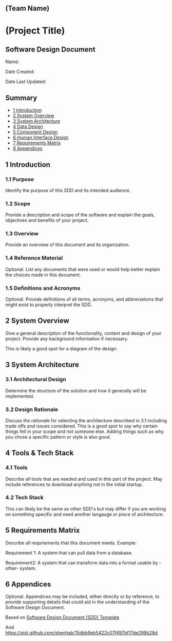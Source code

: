 ## (Team Name)
# (Project Title)
## Software Design Document

Name:

Date Created:

Date Last Updated:

## Summary

- [1 Introduction](#1-introduction)
- [2 System Overview](#2-system-overview)
- [3 System Architecture](#3-system-architecture)
- [4 Data Design](#4-data-design)
- [5 Component Design](#5-component-design)
- [6 Human Interface Design](#6-human-interface-design)
- [7 Requirements Matrix](#7-requirements-matrix)
- [8 Appendices](#8-appendices)

## 1 Introduction

### 1.1 Purpose

Identify the purpose of this SDD and its intended audience. 

### 1.2 Scope

Provide a description and scope of the software and explain the goals, objectives and benefits of your project.

### 1.3 Overview

Provide an overview of this document and its organization.

### 1.4 Reference Material

Optional. List any documents that were used or would help better explain the choices made in this document.

### 1.5 Definitions and Acronyms

Optional. Provide definitions of all terms, acronyms, and abbreviations that might exist to properly interpret the SDD.

## 2 System Overview

Give a general description of the functionality, context and design of your project. Provide any background information if necessary.

This is likely a good spot for a diagram of the design.

## 3 System Architecture

### 3.1 Architectural Design

Determine the structure of the solution and how it generally will be implemented.

### 3.2 Design Rationale

Discuss the rationale for selecting the architecture described in 3.1 including trade offs and issues considered. This is a good spot to say why certain things fell in your scope and not someone else. Adding things such as why you chose a specific pattern or style is also good.

## 4 Tools & Tech Stack

### 4.1 Tools

Describe all tools that are needed and used in this part of the project. May include references to download anything not in the initial startup.

### 4.2 Tech Stack

This can likely be the same as other SDD's but may differ if you are working on something specific and need another langauge or piece of architecture.

## 5 Requirements Matrix

Describe all requirements that this document meets.
Example:

Requirement 1: A system that can pull data from a database.

Requirement2: A system that can transform data into a format usable by -other- system.

## 6 Appendices

Optional. Appendices may be included, either directly or by reference, to provide supporting details that could aid in the understanding of the Software Design Document.

Based on [Software Design Document (SDD) Template ](https://devlegalsimpli.blob.core.windows.net/pdfseoforms/pdf-20180219t134432z-001/pdf/software-design-document-2.pdf)

And https://gist.github.com/shenhab/15dbb9eb5422c07f497bf17de299b28d